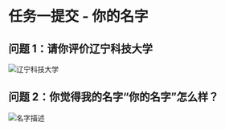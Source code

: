 # 任务一提交 - 你的名字

## 问题 1：请你评价辽宁科技大学

![辽宁科技大学](C:\Users\lenovo\2024-Task1-qiaoyuxi\images\liaoning-university.png)

## 问题 2：你觉得我的名字“你的名字”怎么样？

![名字描述](C:\Users\lenovo\2024-Task1-qiaoyuxi\images\name-evaluation.png)